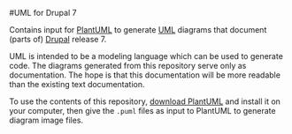 #UML for Drupal 7

Contains input for [PlantUML](http://plantuml.com) to generate [UML](https://en.wikipedia.org/wiki/Unified_Modeling_Language) diagrams that document (parts of) [Drupal](https://www.drupal.org/) release 7.

UML is intended to be a modeling language which can be used to generate code.  The diagrams generated from this repository serve only as documentation.  The hope is that this documentation will be more readable than the existing text documentation.

To use the contents of this repository, [download PlantUML](http://plantuml.com/download.html) and install it on your computer, then give the `.puml` files as input to PlantUML to generate diagram image files. 
